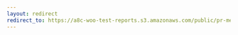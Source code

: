```yaml
---
layout: redirect
redirect_to: https://a8c-woo-test-reports.s3.amazonaws.com/public/pr-merge/37561/e2e/index.html
---
```

